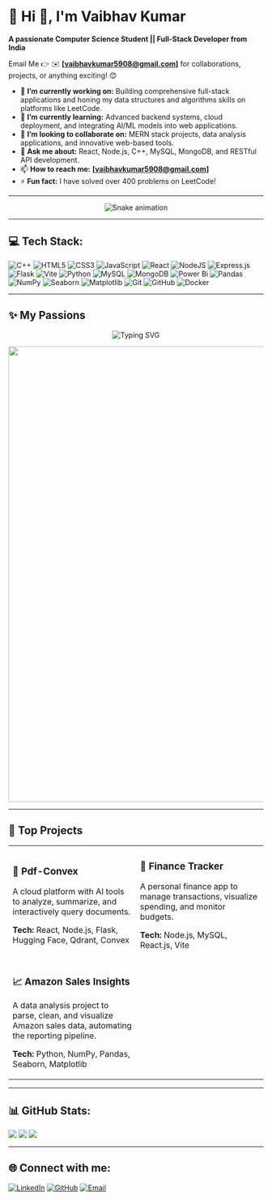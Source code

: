# 💫 Hi 👋, I'm Vaibhav Kumar
**A passionate Computer Science Student || Full-Stack Developer from India**

Email Me 👉 ✉️ **[vaibhavkumar5908@gmail.com]** for collaborations, projects, or anything exciting! 😊

* 🔭 **I’m currently working on:** Building comprehensive full-stack applications and honing my data structures and algorithms skills on platforms like LeetCode.
* 🌱 **I’m currently learning:** Advanced backend systems, cloud deployment, and integrating AI/ML models into web applications.
* 👯 **I’m looking to collaborate on:** MERN stack projects, data analysis applications, and innovative web-based tools.
* 💬 **Ask me about:** React, Node.js, C++, MySQL, MongoDB, and RESTful API development.
* 📫 **How to reach me:** **[vaibhavkumar5908@gmail.com]**
* ⚡ **Fun fact:** I have solved over 400 problems on LeetCode!

---
<!-- Snake Game Repo View -->

<div align="center">
  <img src="https://profile-readme-generator.com/assets/snake.svg" alt="Snake animation" />
</div>

---

## 💻 Tech Stack:

![C++](https://img.shields.io/badge/c++-%2300599C.svg?style=flat&logo=c%2B%2B&logoColor=white) ![HTML5](https://img.shields.io/badge/html5-%23E34F26.svg?style=flat&logo=html5&logoColor=white) ![CSS3](https://img.shields.io/badge/css3-%231572B6.svg?style=flat&logo=css3&logoColor=white) ![JavaScript](https://img.shields.io/badge/javascript-%23323330.svg?style=flat&logo=javascript&logoColor=%23F7DF1E) ![React](https://img.shields.io/badge/react-%2320232a.svg?style=flat&logo=react&logoColor=%2361DAFB) ![NodeJS](https://img.shields.io/badge/Node.js-339933?style=flat&logo=nodedotjs&logoColor=white) ![Express.js](https://img.shields.io/badge/express.js-%23404d59.svg?style=flat&logo=express&logoColor=%2361DAFB) ![Flask](https://img.shields.io/badge/flask-%23000.svg?style=flat&logo=flask&logoColor=white) ![Vite](https://img.shields.io/badge/vite-%23646CFF.svg?style=flat&logo=vite&logoColor=white) ![Python](https://img.shields.io/badge/python-3670A0?style=flat&logo=python&logoColor=ffdd54) ![MySQL](https://img.shields.io/badge/mysql-4479A1.svg?style=flat&logo=mysql&logoColor=white) ![MongoDB](https://img.shields.io/badge/MongoDB-%234ea94b.svg?style=flat&logo=mongodb&logoColor=white) ![Power Bi](https://img.shields.io/badge/power_bi-F2C811?style=flat&logo=powerbi&logoColor=black) ![Pandas](https://img.shields.io/badge/pandas-%23150458.svg?style=flat&logo=pandas&logoColor=white) ![NumPy](https://img.shields.io/badge/numpy-%23013243.svg?style=flat&logo=numpy&logoColor=white) ![Seaborn](https://img.shields.io/badge/Seaborn-%233776AB.svg?style=flat&logo=seaborn&logoColor=white) ![Matplotlib](https://img.shields.io/badge/Matplotlib-%23ffffff.svg?style=flat&logo=Matplotlib&logoColor=black) ![Git](https://img.shields.io/badge/git-%23F05033.svg?style=flat&logo=git&logoColor=white) ![GitHub](https://img.shields.io/badge/github-%23121011.svg?style=flat&logo=github&logoColor=white) ![Docker](https://img.shields.io/badge/docker-%230db7ed.svg?style=flat&logo=docker&logoColor=white)

---

## ✨ My Passions  

<p align="center">
  <img src="https://readme-typing-svg.demolab.com?font=Fira+Code&size=24&pause=1000&color=36BCF7&width=500&lines=Full+Stack+Developer;AI+%26+ML+Explorer;Open+Source+Contributor;Always+Learning+New+Things!" alt="Typing SVG" />
</p>

<p align="center">
 <img src="https://user-images.githubusercontent.com/74038190/225813708-98b745f2-7d22-48cf-9150-083f1b00d6c9.gif" width="900">
</p>

---


## 🚀 Top Projects

<table>
  <tr>
    <td width="50%">
      <h3>📄 Pdf-Convex</h3>
      <p>A cloud platform with AI tools to analyze, summarize, and interactively query documents.</p>
      <p><strong>Tech:</strong> React, Node.js, Flask, Hugging Face, Qdrant, Convex</p>
    </td>
    <td width="50%">
      <h3>💸 Finance Tracker</h3>
      <p>A personal finance app to manage transactions, visualize spending, and monitor budgets.</p>
      <p><strong>Tech:</strong> Node.js, MySQL, React.js, Vite</p>
    </td>
  </tr>
  <tr>
    <td width="50%">
      <h3>📈 Amazon Sales Insights</h3>
      <p>A data analysis project to parse, clean, and visualize Amazon sales data, automating the reporting pipeline.</p>
      <p><strong>Tech:</strong> Python, NumPy, Pandas, Seaborn, Matplotlib</p>
    </td>
    <td width="50%">
      </td>
  </tr>
</table>

---


## 📊 GitHub Stats:
![](https://github-readme-stats.vercel.app/api?username=Vaivav2003&theme=shadow_red&hide_border=false&include_all_commits=true&count_private=false)
![](https://github-readme-streak-stats.herokuapp.com/?user=Vaivav2003&theme=shadow_red&hide_border=false)
![](https://github-readme-stats.vercel.app/api/top-langs/?username=Vaivav2003&theme=shadow_red&hide_border=false&include_all_commits=true&count_private=false&layout=compact)

---

## 🌐 Connect with me:
[![LinkedIn](https://img.shields.io/badge/LinkedIn-%230077B5.svg?logo=linkedin&logoColor=white)](https://www.linkedin.com/in/vaibhav-kumar-90b480303/)
[![GitHub](https://img.shields.io/badge/GitHub-100000?style=for-the-badge&logo=github&logoColor=white)](https://github.com/Vaivav2003)
[![Email](https://img.shields.io/badge/Email-D14836?style=for-the-badge&logo=gmail&logoColor=white)](mailto:vaibhavkumar5908@gmail.com)
